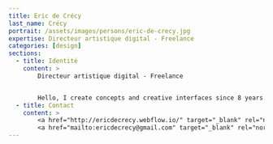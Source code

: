 ```yaml
---
title: Eric de Crécy
last_name: Crécy
portrait: /assets/images/persons/eric-de-crecy.jpg
expertise: Directeur artistique digital - Freelance
categories: [design]
sections:
  - title: Identité
    content: >
        Directeur artistique digital - Freelance


        Hello, I create concepts and creative interfaces since 8 years. I am now looking for new experiences. Feel free to contact me.
  - title: Contact
    content: >
        <a href="http://ericdecrecy.webflow.io/" target="_blank" rel="noreferrer">Site</a> –
        <a href="mailto:ericdecrecy@gmail.com" target="_blank" rel="noreferrer">Mail</a>
---
```

